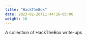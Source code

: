 ```yaml
---
title: "HackTheBox"
date: 2023-02-26T11:44:16-05:00
weight: 10
---
```


A collection of HackTheBox write-ups